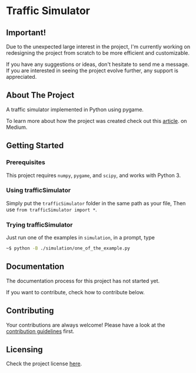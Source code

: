 # Traffic Simulator

## Important!

Due to the unexpected large interest in the project, I'm currently working on redesigning the project from scratch to be more efficient and customizable.

If you have any suggestions or ideas, don't hesitate to send me a message. If you are interested in seeing the project evolve further, any support is appreciated.

## About The Project

A traffic simulator implemented in Python using pygame.

To learn more about how the project was created check out this [article](https://towardsdatascience.com/simulating-traffic-flow-in-python-ee1eab4dd20f).
on Medium.

## Getting Started

### Prerequisites

This project requires `numpy`, `pygame`, and `scipy`, and works with Python 3.

### Using trafficSimulator

Simply put the `trafficSimulator` folder in the same path as your file, Then use `from trafficSimulator import *`.

### Trying trafficSimulator

Just run one of the examples in `simulation`, in a prompt, type 
```sh
~$ python -B ./simulation/one_of_the_example.py
```

## Documentation

The documentation process for this project has not started yet.

If you want to contribute, check how to contribute below.

## Contributing

Your contributions are always welcome! Please have a look at the [contribution guidelines](https://github.com/Mino1289/trafficSimulator/blob/main/CONTRIBUTING.md) first.

## Licensing

Check the project license [here](https://github.com/Mino1289/trafficSimulator/blob/main/LICENSE.md).
